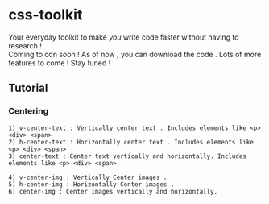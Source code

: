 # css-toolkit 

Your everyday toolkit to make _you_ write code faster without having to research ! <br />
Coming to cdn soon ! As of now , you can download the code . Lots of more features to come ! Stay tuned !

## Tutorial
   ### Centering
    1) v-center-text : Vertically center text . Includes elements like <p> <div> <span>
    2) h-center-text : Horizontally center text . Includes elements like <p> <div> <span>    
    3) center-text : Center text vertically and horizontally. Includes elements like <p> <div> <span>
    
    4) v-center-img : Vertically Center images .
    5) h-center-img : Horizontally Center images .
    6) center-img : Center images vertically and horizontally.
